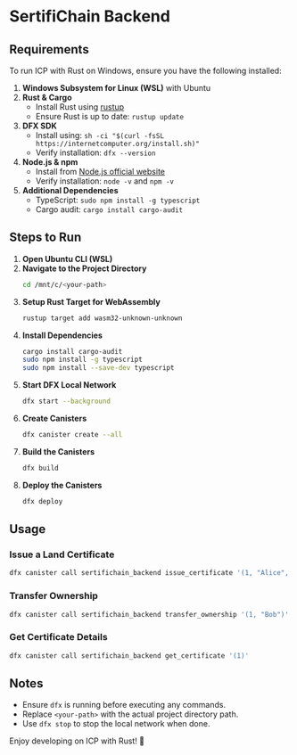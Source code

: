 # SertifiChain Backend

## Requirements
To run ICP with Rust on Windows, ensure you have the following installed:

1. **Windows Subsystem for Linux (WSL)** with Ubuntu
2. **Rust & Cargo**
   - Install Rust using [rustup](https://rustup.rs/)
   - Ensure Rust is up to date: `rustup update`
3. **DFX SDK**
   - Install using: `sh -ci "$(curl -fsSL https://internetcomputer.org/install.sh)"`
   - Verify installation: `dfx --version`
4. **Node.js & npm**
   - Install from [Node.js official website](https://nodejs.org/)
   - Verify installation: `node -v` and `npm -v`
5. **Additional Dependencies**
   - TypeScript: `sudo npm install -g typescript`
   - Cargo audit: `cargo install cargo-audit`

## Steps to Run

1. **Open Ubuntu CLI (WSL)**
2. **Navigate to the Project Directory**
   ```sh
   cd /mnt/c/<your-path>
   ```
3. **Setup Rust Target for WebAssembly**
   ```sh
   rustup target add wasm32-unknown-unknown
   ```
4. **Install Dependencies**
   ```sh
   cargo install cargo-audit
   sudo npm install -g typescript
   sudo npm install --save-dev typescript
   ```
5. **Start DFX Local Network**
   ```sh
   dfx start --background
   ```
6. **Create Canisters**
   ```sh
   dfx canister create --all
   ```
7. **Build the Canisters**
   ```sh
   dfx build
   ```
8. **Deploy the Canisters**
   ```sh
   dfx deploy
   ```

## Usage

### Issue a Land Certificate
```sh
dfx canister call sertifichain_backend issue_certificate '(1, "Alice", "New York", 500.0, "Gov Authority")'
```

### Transfer Ownership
```sh
dfx canister call sertifichain_backend transfer_ownership '(1, "Bob")'
```

### Get Certificate Details
```sh
dfx canister call sertifichain_backend get_certificate '(1)'
```

## Notes
- Ensure `dfx` is running before executing any commands.
- Replace `<your-path>` with the actual project directory path.
- Use `dfx stop` to stop the local network when done.

Enjoy developing on ICP with Rust! 🚀